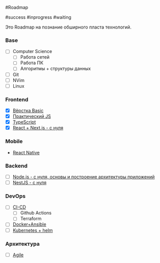 #Roadmap

#success #inprogress #waiting

Это Roadmap на познание обширного пласта технологий.

### Base

- [ ] Computer Science
	- [ ] Работа сетей
	- [ ] Работа ПК
	- [ ] Алгоритмы + структуры данных
- [ ] Git
- [ ] NVim
- [ ] Linux

### Frontend

- [x] [Вёрстка Basic](../Development/FrontEnd/HTML+CSS__Git+NPM/Базовая%20вёрстка/Вёрстка%20Basic.md)
- [x] [Практический JS](../Development/FrontEnd/Полный%20курс%20по%20JavaScript%20+%20React%20-%20с%20нуля%20до%20результата%20(2022)/Практический%20JS.md)
- [x] [TypeScript](../Development/TypeScript/TypeScript.md)
- [x] [React + Next.js - с нуля](../Development/FrontEnd/React%20+%20Next.js%20-%20с%20нуля.%20TypeScript,%20Hooks,%20SSR%20и%20CSS%20Grid%20(2021)/React%20+%20Next.js%20-%20с%20нуля.md)

### Mobile

- [React Native](../Development/MobileDev/React%20Native.md)

### Backend

- [ ] [Node.js - с нуля, основы и построение архитектуры приложений](../Development/BackEnd/Антон%20Ларичев%20-%20%20Node.js%20-%20с%20нуля,%20основы%20и%20построение%20архитектуры%20приложений%20(2021)/Node.js%20-%20с%20нуля,%20основы%20и%20построение%20архитектуры%20приложений.md)
- [ ] [NestJS - с нуля](../Development/BackEnd/NestJS%20-%20с%20нуля,%20современный%20backend%20на%20TypeScript%20и%20Node%20JS%20(2021)/NestJS%20-%20с%20нуля.md)

### DevOps

- [ ] [CI-CD](../Programming%20Principes/CI-CD.md)
	- [ ] Github Actions
	- [ ] Terraform
- [ ] [Docker+Ansible](../Development/DevOps/Docker%20+%20Ansible/Docker+Ansible.md)
- [ ] [Kubernetes + helm](../Development/DevOps/Kybernetes%20+%20Helm/Kubernetes%20+%20helm.md)

### Архитектура

- [ ] [Agile](../Development/Agile.md)









